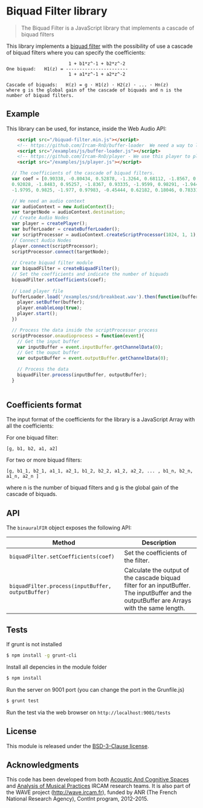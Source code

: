 # Biquad Filter library

> The Biquad Filter is a JavaScript library that implements a cascade of biquad filters

This library implements a [biquad filter](http://en.wikipedia.org/wiki/Digital_biquad_filter) with the possibility of use a cascade of biquad filters where you can specify the coefficients:

```
                       1 + b1*z^-1 + b2*z^-2
One biquad:   H1(z) = -----------------------
                       1 + a1*z^-1 + a2*z^-2

Cascade of biquads:   H(z) = g · H1(z) · H2(z) · ... · Hn(z)   
where g is the global gain of the cascade of biquads and n is the number of biquad filters.

```

## Example

This library can be used, for instance, inside the Web Audio API:

```html
    <script src="/biquad-filter.min.js"></script>
    <!-- https://github.com/Ircam-RnD/buffer-loader  We need a way to load and decode the audio file for the player, so we use this lib -->
    <script src="/examples/js/buffer-loader.js"></script>
    <!-- https://github.com/Ircam-RnD/player - We use this player to play a sound -->
    <script src="/examples/js/player.js"></script>
```

```js
  // The coefficients of the cascade of biquad filters.
  var coef = [0.90338, -0.80434, 0.52878, -1.3264, 0.68112, -1.8567, 0.92083, -1.8476,
  0.92028, -1.8483, 0.95257, -1.8367, 0.93335, -1.9599, 0.98291, -1.9442, 0.96724,
  -1.9795, 0.9825, -1.977, 0.97983, -0.45444, 0.62182, 0.18046, 0.78331];

  // We need an audio context
  var audioContext = new AudioContext();
  var targetNode = audioContext.destination;
  // Create Audio Nodes
  var player = createPlayer();
  var bufferLoader = createBufferLoader();
  var scriptProcessor = audioContext.createScriptProcessor(1024, 1, 1);
  // Connect Audio Nodes
  player.connect(scriptProcessor);
  scriptProcessor.connect(targetNode);
  
  // Create biquad filter module
  var biquadFilter = createBiquadFilter();
  // Set the coefficients and indicate the number of biquads
  biquadFilter.setCoefficients(coef);
  
  // Load player file
  bufferLoader.load('/examples/snd/breakbeat.wav').then(function(buffer){
    player.setBuffer(buffer);
    player.enableLoop(true);
    player.start();
  })

  // Process the data inside the scriptProcessor process
  scriptProcessor.onaudioprocess = function(event){
    // Get the input buffer
    var inputBuffer = event.inputBuffer.getChannelData(0);
    // Get the ouput buffer
    var outputBuffer = event.outputBuffer.getChannelData(0);

    // Process the data
    biquadFilter.process(inputBuffer, outputBuffer);
  }
  
```

## Coefficients format

The input format of the coefficients for the library is a JavaScript Array with all the coefficients:

For one biquad filter:
```
[g, b1, b2, a1, a2]
```

For two or more biquad filters:
```
[g, b1_1, b2_1, a1_1, a2_1, b1_2, b2_2, a1_2, a2_2, ... , b1_n, b2_n, a1_n, a2_n ]
```

where n is the number of biquad filters and g is the global gain of the cascade of biquads.

## API

The `binauralFIR` object exposes the following API:

Method | Description
--- | ---
`biquadFilter.setCoefficients(coef)` | Set the coefficients of the filter. 
`biquadFilter.process(inputBuffer, outputBuffer)` | Calculate the output of the cascade biquad filter for an inputBuffer. The inputBuffer and the outputBuffer are Arrays with the same length.


## Tests

If grunt is not installed

```bash
$ npm install -g grunt-cli
```

Install all depencies in the module folder

```bash
$ npm install
```

Run the server on 9001 port (you can change the port in the Grunfile.js)

```bash
$ grunt test
```

Run the test via the web browser on `http://localhost:9001/tests`

## License

This module is released under the [BSD-3-Clause license](http://opensource.org/licenses/BSD-3-Clause).

## Acknowledgments

This code has been developed from both [Acoustic And Cognitive Spaces](http://recherche.ircam.fr/equipes/salles/) and [Analysis of Musical Practices](http://apm.ircam.fr) IRCAM research teams. It is also part of the WAVE project (http://wave.ircam.fr), funded by ANR (The French National Research Agency), ContInt program, 2012-2015.
